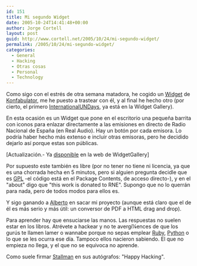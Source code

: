 ```yaml
---
id: 151
title: Mi segundo Widget
date: 2005-10-24T14:41:48+00:00
author: Jorge Cortell
layout: post
guid: http://www.cortell.net/2005/10/24/mi-segundo-widget/
permalink: /2005/10/24/mi-segundo-widget/
categories:
  - General
  - Hacking
  - Otras cosas
  - Personal
  - Technology
---
```

Como sigo con el estrés de otra semana matadora, he cogido un [Widget](http://www.widgetgallery.com/) de [Konfabulator](http://www.konfabulator.com/), me he puesto a trastear con él, y al final he hecho otro (por cierto, el primero [InternationalUNDays](http://www.widgetgallery.com/view.php?widget=37646), ya está en la Widget Gallery).

En esta ocasión es un Widget que pone en el escritorio una pequeña barrita con iconos para enlazar directamente a las emisiones en directo de Radio Nacional de España (en Real Audio). Hay un botón por cada emisora. Lo podrí­a haber hecho más extenso e incluir otras emisoras, pero he decidido dejarlo así­ porque estas son públicas.

[Actualización.- Ya [disponible](http://www.widgetgallery.com/view.php?widget=37674) en la web de WidgetGallery]

Por supuesto este también es libre (por no tener no tiene ni licencia, ya que es una chorrada hecha en 5 minutos, pero si alguien pregunta decidle que es [GPL](http://www.fsf.org/licensing/licenses/gpl.html) -el código está en el Package Contents, de acceso directo-), y en el "about" digo que "this work is donated to RNE". Supongo que no lo querrán para nada, pero de todos modos para ellos es.

Y sigo ganando a [Alberto](http://www.faq-mac.com/bitacoras/brocolifresco/?page_id=234) en sacar mi proyecto (aunque está claro que el de él es más serio y más útil: un conversor de PDF a HTML drag and drop).

Para aprender hay que ensuciarse las manos. Las respuestas no suelen estar en los libros. Atrévete a hackear y no te avergí¼ences de que los gurús te llamen lamer o wannabe porque no sepas emplear [Ruby](http://www.rubyonrails.com/), [Python](http://www.python.org/doc/Humor.html) o lo que se les ocurra ese dí­a. Tampoco ellos nacieron sabiendo. El que no empieza no llega, y el que no se equivoca no aprende.

Como suele firmar [Stallman](http://www.stallman.org/) en sus autógrafos: "Happy Hacking".